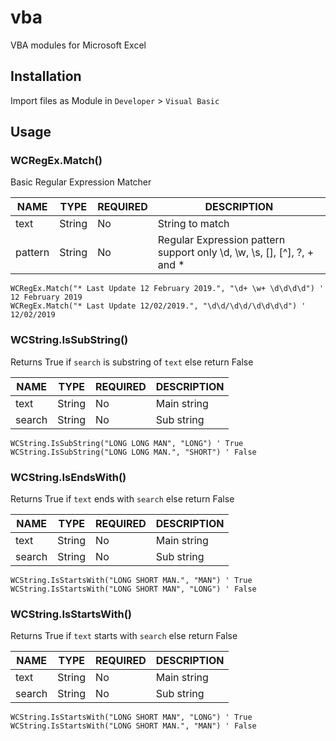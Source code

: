 # vba
VBA modules for Microsoft Excel

## Installation
Import files as Module in `Developer` > `Visual Basic`

## Usage

### WCRegEx.Match()
Basic Regular Expression Matcher

| NAME    | TYPE   | REQUIRED | DESCRIPTION                                                             |
|---------|--------|----------|-------------------------------------------------------------------------|
| text    | String | No       | String to match                                                         |
| pattern | String | No       | Regular Expression pattern support only \d, \w, \s, [], [^], ?, + and * |

```vba
WCRegEx.Match("* Last Update 12 February 2019.", "\d+ \w+ \d\d\d\d") ' 12 February 2019
WCRegEx.Match("* Last Update 12/02/2019.", "\d\d/\d\d/\d\d\d\d") ' 12/02/2019
```

### WCString.IsSubString()
Returns True if `search` is substring of `text` else return False

| NAME   | TYPE   | REQUIRED | DESCRIPTION |
|--------|--------|----------|-------------|
| text   | String | No       | Main string |
| search | String | No       | Sub string  |

```vba
WCString.IsSubString("LONG LONG MAN", "LONG") ' True
WCString.IsSubString("LONG LONG MAN.", "SHORT") ' False
```

### WCString.IsEndsWith()
Returns True if `text` ends with `search` else return False

| NAME   | TYPE   | REQUIRED | DESCRIPTION |
|--------|--------|----------|-------------|
| text   | String | No       | Main string |
| search | String | No       | Sub string  |

```vba
WCString.IsStartsWith("LONG SHORT MAN.", "MAN") ' True
WCString.IsStartsWith("LONG SHORT MAN", "LONG") ' False
```


### WCString.IsStartsWith()
Returns True if `text` starts with `search` else return False

| NAME   | TYPE   | REQUIRED | DESCRIPTION |
|--------|--------|----------|-------------|
| text   | String | No       | Main string |
| search | String | No       | Sub string  |

```vba
WCString.IsStartsWith("LONG SHORT MAN", "LONG") ' True
WCString.IsStartsWith("LONG SHORT MAN.", "MAN") ' False
```
